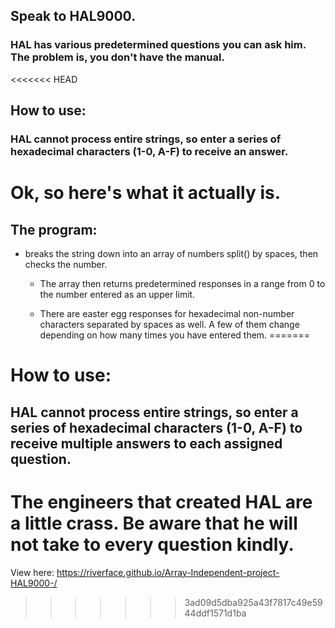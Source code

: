## Speak to HAL9000.

### HAL has various predetermined questions you can ask him. The problem is, you don't have the manual.

<<<<<<< HEAD
## How to use:
### HAL cannot process entire strings, so enter a series of hexadecimal characters (1-0, A-F) to receive an answer.

# Ok, so here's what it actually is.

## The program:
* breaks the string down into an array of numbers split() by spaces, then checks the number.
  * The array then returns predetermined responses in a range from 0 to the number entered as an upper limit.

  * There are easter egg responses for hexadecimal non-number characters separated by spaces as well. A few of them change depending on how many times you have entered them.
=======
# How to use:
## HAL cannot process entire strings, so enter a series of hexadecimal characters (1-0, A-F) to receive multiple answers to each assigned question.

# The engineers that created HAL are a little crass. Be aware that he will not take to every question kindly.
View here:
https://riverface.github.io/Array-Independent-project-HAL9000-/
>>>>>>> 3ad09d5dba925a43f7817c49e5944ddf1571d1ba
